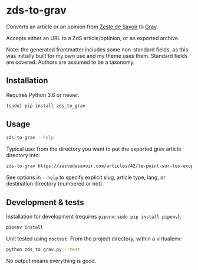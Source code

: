 # zds-to-grav

Converts an article or an opinion from [Zeste de Savoir](https://zestedesavoir.com) to [Grav](https://getgrav.org).

Accepts either an URL to a ZdS article/optinion, or an exported archive.

Note: the generated frontmatter includes some non-standard fields, as this was initially built for my own use and my theme uses them. Standard fields are covered. Authors are assumed to be a taxonomy.

## Installation

Requires Python 3.6 or newer.

```bash
(sudo) pip install zds_to_grav
```

## Usage

```bash
zds-to-grav --help
```

Typical use: from the directory you want to put the exported grav article directory into:

```bash
zds-to-grav https://zestedesavoir.com/articles/42/le-point-sur-les-exoplanetes/
```

See options in `--help` to specify explicit slug, article type, lang, or destination directory (numbered or not).

## Development & tests

Installation for development (requires `pipenv`: `sudo pip install pipenv`):

```bash
pipenv install
```

Unit tested using `doctest`. From the project directory, within a virtualenv:

```bash
python zds_to_grav.py --test
```

No output means everything is good.
